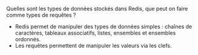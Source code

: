 Quelles sont les types de données stockés dans Redis, que peut on faire comme types de requêtes ?

* Redis permet de manipuler des types de données simples : chaînes de caractères, tableaux associatifs, listes, ensembles et ensembles ordonnés.
* Les requêtes permettent de manipuler les valeurs via les clefs.